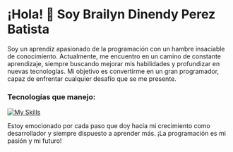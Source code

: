 # ¡Hola! 👋 Soy Brailyn Dinendy Perez Batista

Soy un aprendiz apasionado de la programación con un hambre insaciable de conocimiento. Actualmente, me encuentro en un camino de constante aprendizaje, siempre buscando mejorar mis habilidades y profundizar en nuevas tecnologías. Mi objetivo es convertirme en un gran programador, capaz de enfrentar cualquier desafío que se me presente.

### Tecnologías que manejo:

[![My Skills](https://skillicons.dev/icons?i=java,kotlin,nodejs,figma&theme=light)](https://skillicons.dev)

Estoy emocionado por cada paso que doy hacia mi crecimiento como desarrollador y siempre dispuesto a aprender más. ¡La programación es mi pasión y mi futuro!

